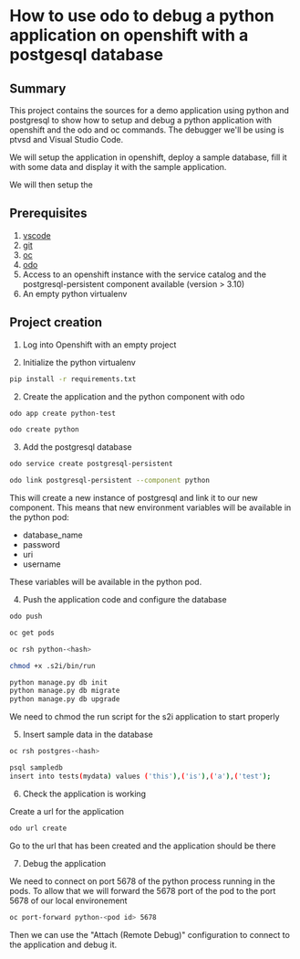 # How to use odo to debug a python application on openshift with a postgesql database

## Summary

This project contains the sources for a demo application using python and postgresql to show how to setup and debug a python application with openshift and the odo and oc commands. The debugger we'll be using is ptvsd and Visual Studio Code.

We will setup the application in openshift, deploy a sample database, fill it with some data and display it with the sample application.

We will then setup the 

## Prerequisites

1. [vscode](https://code.visualstudio.com/Download)
2. [git](https://git-scm.com/downloads)
3. [oc](https://github.com/openshift/origin/releases)
4. [odo](https://github.com/redhat-developer/odo/releases)
5. Access to an openshift instance with the service catalog and the postgresql-persistent component available (version > 3.10)
6. An empty python virtualenv

## Project creation

1. Log into Openshift with an empty project

2. Initialize the python virtualenv

```sh
pip install -r requirements.txt
```

2. Create the application and the python component with odo

```sh
odo app create python-test

odo create python
```

3. Add the postgresql database

```sh
odo service create postgresql-persistent

odo link postgresql-persistent --component python
```

This will create a new instance of postgresql and link it to our new component. This means that new environment variables will be available in the python pod:

* database_name
* password
* uri
* username

These variables will be available in the python pod.


4. Push the application code and configure the database

```sh
odo push

oc get pods

oc rsh python-<hash>

chmod +x .s2i/bin/run

python manage.py db init
python manage.py db migrate
python manage.py db upgrade
```

We need to chmod the run script for the s2i application to start properly

5. Insert sample data in the database

```sh
oc rsh postgres-<hash>

psql sampledb
insert into tests(mydata) values ('this'),('is'),('a'),('test');
```

6. Check the application is working

Create a url for the application

```sh
odo url create
```

Go to the url that has been created and the application should be there

7. Debug the application

We need to connect on port 5678 of the python process running in the pods. To allow that we will forward the 5678 port of the pod to the port 5678 of our local environement

```sh
oc port-forward python-<pod id> 5678
```

Then we can use the "Attach (Remote Debug)" configuration to connect to the application and debug it.
